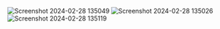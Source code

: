 ![Screenshot 2024-02-28 135049](https://github.com/AlthafAbiyyu/RecycleView/assets/128123066/c7ad007a-558a-4710-9f48-f12e20af376d)
![Screenshot 2024-02-28 135026](https://github.com/AlthafAbiyyu/RecycleView/assets/128123066/0b195833-b1ce-4de1-8e60-b1ce12237d4c)
![Screenshot 2024-02-28 135119](https://github.com/AlthafAbiyyu/RecycleView/assets/128123066/3cc92151-2ee6-4d97-83c1-4b096176d00b)
